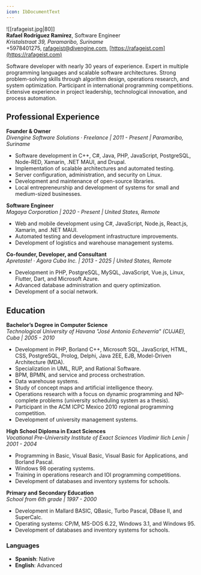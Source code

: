 ```yaml
---
icon: IbDocumentText
---
```

![[rafageist.jpg|80]]  
**Rafael Rodríguez Ramírez**, Software Engineer  
_Kristalstraat 39, Paramaribo, Suriname_  
+5978401275, [rafageist@divengine.com](mailto:rafageist@divengine.com), [https://rafageist.com](https://rafageist.com)

Software developer with nearly 30 years of experience. Expert in multiple programming languages and scalable software architectures. Strong problem-solving skills through algorithm design, operations research, and system optimization. Participant in international programming competitions. Extensive experience in project leadership, technological innovation, and process automation.

## **Professional Experience**

**Founder & Owner**  
_Divengine Software Solutions · Freelance | 2011 - Present | Paramaribo, Suriname_

- Software development in C++, C#, Java, PHP, JavaScript, PostgreSQL, Node-RED, Xamarin, .NET MAUI, and Drupal.
- Implementation of scalable architectures and automated testing.
- Server configuration, administration, and security on Linux.
- Development and maintenance of open-source libraries.
- Local entrepreneurship and development of systems for small and medium-sized businesses.

**Software Engineer**  
_Magaya Corporation | 2020 - Present | United States, Remote_

- Web and mobile development using C#, JavaScript, Node.js, React.js, Xamarin, and .NET MAUI.
- Automated testing and development infrastructure improvements.
- Development of logistics and warehouse management systems.

**Co-founder, Developer, and Consultant**  
_Apretaste! · Agora Cuba Inc. | 2013 - 2025 | United States, Remote_

- Development in PHP, PostgreSQL, MySQL, JavaScript, Vue.js, Linux, Flutter, Dart, and Microsoft Azure.
- Advanced database administration and query optimization.
- Development of a social network.

<div style="page-break-after: always;"></div>

## **Education**

**Bachelor’s Degree in Computer Science**  
_Technological University of Havana "José Antonio Echeverría" (CUJAE), Cuba | 2005 - 2010_

- Development in PHP, Borland C++, Microsoft SQL, JavaScript, HTML, CSS, PostgreSQL, Prolog, Delphi, Java 2EE, EJB, Model-Driven Architecture (MDA).
- Specialization in UML, RUP, and Rational Software.
- BPM, BPMN, and service and process orchestration.
- Data warehouse systems.
- Study of concept maps and artificial intelligence theory.
- Operations research with a focus on dynamic programming and NP-complete problems (university scheduling system as a thesis).
- Participant in the ACM ICPC Mexico 2010 regional programming competition.
- Development of university management systems.

**High School Diploma in Exact Sciences**  
_Vocational Pre-University Institute of Exact Sciences Vladimir Ilich Lenin | 2001 - 2004_

- Programming in Basic, Visual Basic, Visual Basic for Applications, and Borland Pascal.
- Windows 98 operating systems.
- Training in operations research and IOI programming competitions.
- Development of databases and inventory systems for schools.

**Primary and Secondary Education**  
_School from 6th grade | 1997 - 2000_

- Development in Mallard BASIC, QBasic, Turbo Pascal, DBase II, and SuperCalc.
- Operating systems: CP/M, MS-DOS 6.22, Windows 3.1, and Windows 95.
- Development of databases and inventory systems for schools.

### **Languages**

- **Spanish**: Native
- **English**: Advanced